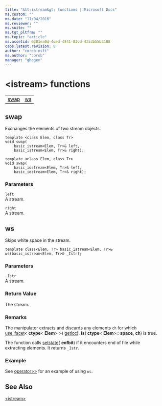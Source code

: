 ```yaml
---
title: "&lt;istream&gt; functions | Microsoft Docs"
ms.custom: ""
ms.date: "11/04/2016"
ms.reviewer: ""
ms.suite: ""
ms.tgt_pltfrm: ""
ms.topic: "article"
ms.assetid: 0301ea0d-4ded-4841-83dd-4253b55b3188
caps.latest.revision: 8
author: "corob-msft"
ms.author: "corob"
manager: "ghogen"
---
```

# &lt;istream&gt; functions
|||  
|-|-|  
|[swap](#istream_swap)|[ws](#ws)|  
  
##  <a name="istream_swap"></a>  swap  
 Exchanges the elements of two stream objects.  
  
```  
template <class Elem, class Tr>  
void swap(
    basic_istream<Elem, Tr>& left,  
    basic_istream<Elem, Tr>& right);

template <class Elem, class Tr>  
void swap(
    basic_iostream<Elem, Tr>& left,  
    basic_iostream<Elem, Tr>& right);
```  
  
### Parameters  
 `left`  
 A stream.  
  
 `right`  
 A stream.  
  
##  <a name="ws"></a>  ws  
 Skips white space in the stream.  
  
```  
template class<Elem, Tr> basic_istream<Elem, Tr>& ws(basic_istream<Elem, Tr>& _Istr);
```  
  
### Parameters  
 `_Istr`  
 A stream.  
  
### Return Value  
 The stream.  
  
### Remarks  
 The manipulator extracts and discards any elements `ch` for which [use_facet](../standard-library/basic-filebuf-class.md#basic_filebuf__open)< **ctype**\< **Elem**> >( [getloc](../standard-library/ios-base-class.md#ios_base__getloc)). **is**( **ctype**\< **Elem**>:: **space**, **ch**) is true.  
  
 The function calls [setstate](../standard-library/basic-ios-class.md#basic_ios__setstate)( **eofbit**) if it encounters end of file while extracting elements. It returns `_Istr`.  
  
### Example  
  See [operator>>](../standard-library/istream-operators.md#operator_gt__gt_) for an example of using `ws`.  
  
## See Also  
 [\<istream>](../standard-library/istream.md)

